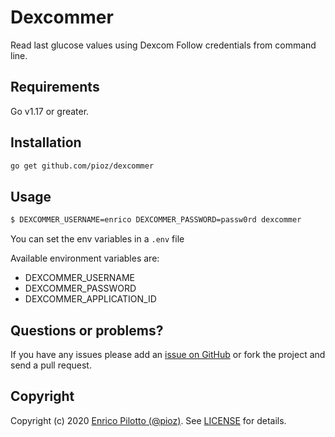 # Dexcommer

Read last glucose values using Dexcom Follow credentials from command line.

## Requirements

Go v1.17 or greater.

## Installation

```bash
go get github.com/pioz/dexcommer
```

## Usage

```bash
$ DEXCOMMER_USERNAME=enrico DEXCOMMER_PASSWORD=passw0rd dexcommer
```

You can set the env variables in a `.env` file

Available environment variables are:

- DEXCOMMER_USERNAME
- DEXCOMMER_PASSWORD
- DEXCOMMER_APPLICATION_ID

## Questions or problems?

If you have any issues please add an [issue on
GitHub](https://github.com/pioz/dexcommer/issues) or fork the project and send a
pull request.

## Copyright

Copyright (c) 2020 [Enrico Pilotto (@pioz)](https://github.com/pioz). See
[LICENSE](https://github.com/pioz/dexcommer/blob/master/LICENSE) for details.
